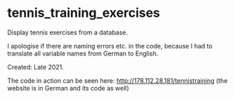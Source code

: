 # tennis_training_exercises
Display tennis exercises from a database.

I apologise if there are naming errors etc. in the code, because I had to translate all variable names from German to English.

Created: Late 2021.

The code in action can be seen here: http://178.112.28.181/tennistraining (the website is in German and its code as well)
